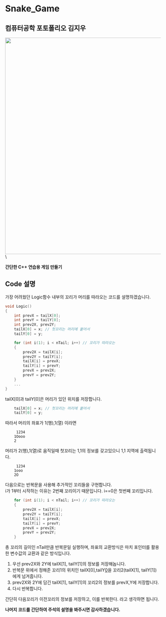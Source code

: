 # Snake_Game
 
## 컴퓨터공학 포토폴리오 김지우

<img src = "https://user-images.githubusercontent.com/60593969/104793572-917e4c00-57e6-11eb-83b0-796b9b6f6d77.gif" width="700px">\

**간단한 C++ 연습용 게임 만들기**

## Code 설명

가장 어려웠던 Logic함수 내부의 꼬리가 머리를 따라오는 코드를 설명하겠습니다.
```C
void Logic()
{
    int prevX = tailX[0];
    int prevY = tailY[0];
    int prev2X, prev2Y;
    tailX[0] = x; // 첫꼬리는 머리에 붙어서 
    tailY[0] = y;

    for (int i(1); i < nTail; i++) // 꼬리가 따라오는 
    {
        prev2X = tailX[i];
        prev2Y = tailY[i];
        tailX[i] = prevX;
        tailY[i] = prevY;
        prevX = prev2X;
        prevY = prev2Y;
    }
    ...
}
```

tailX[0]과 tailY[0]은 머리가 있던 위치를 저장합니다.
```C
    tailX[0] = x; // 첫꼬리는 머리에 붙어서 
    tailY[0] = y;
```

따라서 머리의 좌표가 1(행),1(열) 이라면 
```
     1234
    1Oooo
    2
```
머리가 2(행),1(열)로 움직일때 첫꼬리는 1,1의 정보를 갖고있으니 1,1 지역에 출력됩니다.
```
     1234
    1ooo
    2O
```

다음으로는 반복문을 사용해 추가적인 꼬리들을 구현합니다.   
i가 1부터 시작하는 이유는 2번째 꼬리이기 때문입니다. i==0은 첫번째 꼬리입니다.
```C
    for (int i(1); i < nTail; i++) // 꼬리가 따라오는 
    {
        prev2X = tailX[i];
        prev2Y = tailY[i];
        tailX[i] = prevX;
        tailY[i] = prevY;
        prevX = prev2X;
        prevY = prev2Y;
    }
```

총 꼬리의 길이인 nTail만큼 반복문일 실행하며, 좌표의 교환방식은 마치 포인터를 활용한 변수값의 교환과 같은 방식입니다.   
1) 우선 prev2X와 2Y에 tailX[1], tailY[1]의 정보를 저장해놉니다.  
2) 반복문 위에서 정해준 꼬리1의 위치인 tailX[0],tailY[0](1행1열)을 꼬리2(tailX[1], tailY[1]) 에게 넘겨줍니다.
3) prev2X와 2Y에 담긴 tailX[1], tailY[1]의 꼬리2의 정보를 prevX,Y에 저장합니다.
4) 다시 반복합니다.
    
간단히 다음꼬리가 이전꼬리의 정보를 저장하고, 이를 반복한다. 라고 생각하면 됩니다.

**나머지 코드를 간단하여 주석의 설명을 봐주시면 감사하겠습니다.**
